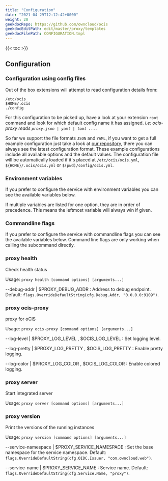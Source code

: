 ```yaml
---
title: "Configuration"
date: "2021-04-29T12:12:42+0000"
weight: 20
geekdocRepo: https://github.com/owncloud/ocis
geekdocEditPath: edit/master/proxy/templates
geekdocFilePath: CONFIGURATION.tmpl
---
```


{{< toc >}}

## Configuration

### Configuration using config files

Out of the box extensions will attempt to read configuration details from:

```console
/etc/ocis
$HOME/.ocis
./config
```

For this configuration to be picked up, have a look at your extension `root` command and look for which default config name it has assigned. *i.e: ocis-proxy reads `proxy.json | yaml | toml ...`*.

So far we support the file formats `JSON` and `YAML`, if you want to get a full example configuration just take a look at [our repository](https://github.com/owncloud/ocis/tree/master/proxy/config), there you can always see the latest configuration format. These example configurations include all available options and the default values. The configuration file will be automatically loaded if it's placed at `/etc/ocis/ocis.yml`, `${HOME}/.ocis/ocis.yml` or `$(pwd)/config/ocis.yml`.

### Environment variables

If you prefer to configure the service with environment variables you can see the available variables below.

If multiple variables are listed for one option, they are in order of precedence. This means the leftmost variable will always win if given.

### Commandline flags

If you prefer to configure the service with commandline flags you can see the available variables below. Command line flags are only working when calling the subcommand directly.

### proxy health

Check health status

Usage: `proxy health [command options] [arguments...]`

--debug-addr |  $PROXY_DEBUG_ADDR
: Address to debug endpoint. Default: `flags.OverrideDefaultString(cfg.Debug.Addr, "0.0.0.0:9109")`.

### proxy ocis-proxy

proxy for oCIS

Usage: `proxy ocis-proxy [command options] [arguments...]`

--log-level |  $PROXY_LOG_LEVEL , $OCIS_LOG_LEVEL
: Set logging level.

--log-pretty |  $PROXY_LOG_PRETTY , $OCIS_LOG_PRETTY
: Enable pretty logging.

--log-color |  $PROXY_LOG_COLOR , $OCIS_LOG_COLOR
: Enable colored logging.

### proxy server

Start integrated server

Usage: `proxy server [command options] [arguments...]`

### proxy version

Print the versions of the running instances

Usage: `proxy version [command options] [arguments...]`

--service-namespace |  $PROXY_SERVICE_NAMESPACE
: Set the base namespace for the service namespace. Default: `flags.OverrideDefaultString(cfg.OIDC.Issuer, "com.owncloud.web")`.

--service-name |  $PROXY_SERVICE_NAME
: Service name. Default: `flags.OverrideDefaultString(cfg.Service.Name, "proxy")`.


